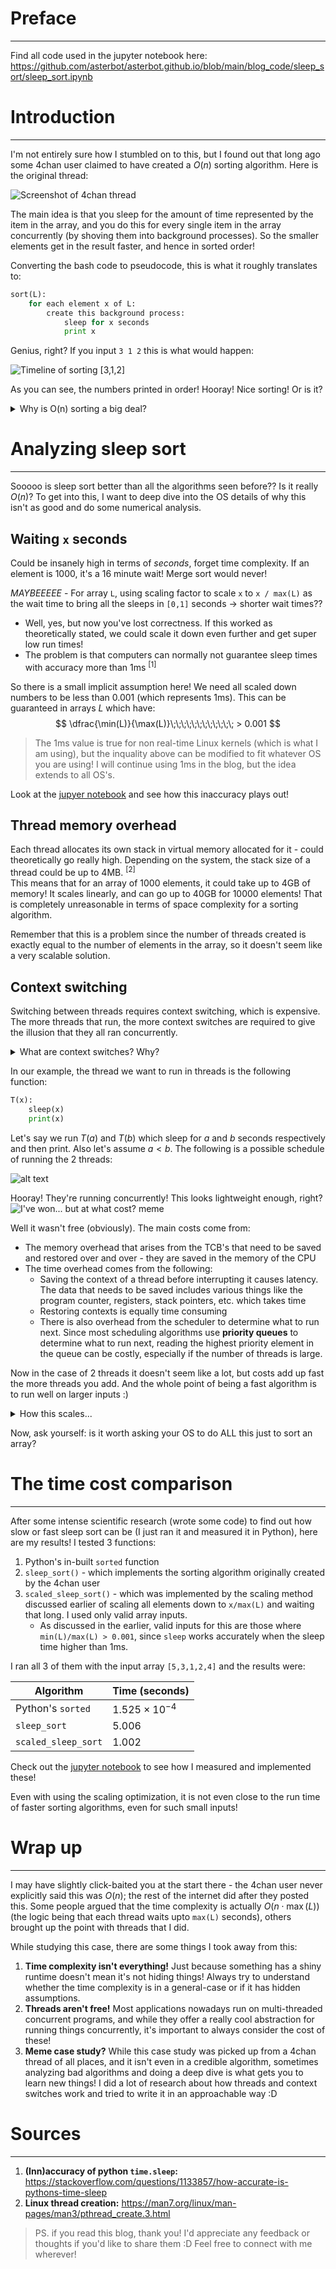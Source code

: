 # Preface
---

Find all code used in the jupyter notebook here: https://github.com/asterbot/asterbot.github.io/blob/main/blog_code/sleep_sort/sleep_sort.ipynb

# Introduction

---

I'm not entirely sure how I stumbled on to this, but I found out that long ago some 4chan user claimed to have created a $O(n)$ sorting algorithm. Here is the original thread:

![Screenshot of 4chan thread](./img/image.png)

The main idea is that you sleep for the amount of time represented by the item in the array, and you do this for every single item in the array concurrently (by shoving them into background processes). So the smaller elements get in the result faster, and hence in sorted order!

Converting the bash code to pseudocode, this is what it roughly translates to:

```python
sort(L):
    for each element x of L:
        create this background process:
            sleep for x seconds
            print x
```

Genius, right? If you input `3 1 2` this is what would happen:

![Timeline of sorting [3,1,2]](./img/image5.png) 

As you can see, the numbers printed in order! Hooray! Nice sorting! Or is it?


<details>
<summary> Why is O(n) sorting a big deal?</summary>

One fact echo'd almost everywhere about sorting is that the best you can do is $O(n \log n)$. This is true for **comparison-based** sorting.

## Comparison-based sorting
This is the type of sorting which involves directly comparing elements of the original array with one another, and it has been proven that this cannot go faster than $O(n \log n)$. 

<details>
<summary>A small proof</summary>

An array with $n$ items can have at most $n!$ arrangements (or permutations).
In a comparison-based sorting algorithm, we must perform **at least** $\log (n!)$ comparisons.

The reason for this is that each "comparison" is essentially a yes/no decision about which element to chose, so the question can be reframed as: _how many comparisons do I need to uniquely identify the right permutation?_\
If you can make $d$ yes/no decisions, the number of possible outcomes is $2^d$\
We also know the total number of possible outcomes is $n!$, so $2^d\; = n! \implies d = \log (n!)$

Also, \
$\log(n!) = \sum\limits_{i=1}^{n}\;\;\;\;\log(i) \le n \log(n)$

So the lower-bound of comparison-based sorts is $\Omega(n \log n)$ in the worst case
</details>


## Non-comparison based sorting
While it is true that most basic sorting algorithms cannot be faster than $O(n \log n)$, there are certain algorithms which can go as fast as $O(n)$ (eg. Bucket Sort and Radix Sort. Look them up!)

So why aren't these the hero sorting algorithms? The answer is simple: *they make a lot of implicit assumptions* and *work well in very specific cases!* 
- Something like Radix sort consumes a lot of memory and is generally less flexible as it is based on digits and letters
- Something like Bucket sort works the best when data is more-or-less evenly distributed. 

And both of these could go as bad as $O(n^2\;)$ if their assumptions aren't met - however, what is true that these algorithms can and will be used when they fit best!

**Conclusion:** So you cannot generally do better than $O(n \log n)$ if you make no assumptions about your input data!


</details>


# Analyzing sleep sort
---

Sooooo is sleep sort better than all the algorithms seen before?? Is it really $O(n)$? To get into this, I want to deep dive into the OS details of why this isn't as good and do some numerical analysis.


## Waiting `x` seconds

Could be insanely high in terms of *seconds*, forget time complexity. If an element is 1000, it's a 16 minute wait! Merge sort would never!


*MAYBEEEEE* - For array `L`, using scaling factor to scale `x` to `x / max(L)` as the wait time to bring all the sleeps in `[0,1]` seconds $\to$ shorter wait times??
- Well, yes, but now you've lost correctness. If this worked as theoretically stated, we could scale it down even further and get super low run times! 
- The problem is that computers can normally not guarantee sleep times with accuracy more than 1ms $^{[1]}$

So there is a small implicit assumption here! We need all scaled down numbers to be less than 0.001 (which represents 1ms). This can be guaranteed in arrays $L$ which have:
$$
\dfrac{\min(L)}{\max(L)}\;\;\;\;\;\;\;\;\;\;\;\; > 0.001
$$
> The 1ms value is true for non real-time Linux kernels (which is what I am using), but the inquality above can be modified to fit whatever OS you are using! I will continue using 1ms in the blog, but the idea extends to all OS's.


Look at the [jupyer notebook](https://github.com/asterbot/asterbot.github.io/blob/main/blog_code/sleep_sort/sleep_sort.ipynb) and see how this inaccuracy plays out!


## Thread memory overhead
Each thread allocates its own stack in virtual memory allocated for it - could theoretically go really high. Depending on the system, the stack size of a thread could be up to 4MB. $^{[2]}$ \
This means that for an array of 1000 elements, it could take up to 4GB of memory! It scales linearly, and can go up to 40GB for 10000 elements! That is completely unreasonable in terms of space complexity for a sorting algorithm.

Remember that this is a problem since the number of threads created is exactly equal to the number of elements in the array, so it doesn't seem like a very scalable solution.

## Context switching

Switching between threads requires context switching, which is expensive. The more threads that run, the more context switches are required to give the illusion that they all ran concurrently. 

<details>
<summary>What are context switches? Why?</summary>

A computer with a single processor cannot actually run multiple threads "concurrently" as you might expect. It needs to keep switching between the steps of the threads. 
- The reason we require context switches is to ensure that when we run a thread, we *resume* it from the right point.
- For example if you partially ran a thread `thread1`, switched to another thread (call it `thread2`) and came back to run `thread1`, you want to run it from where you left of.
- The way the OS keeps track of the "state" or "the place to resume from" is a data structure called the **Thread Control Block (TCB)**. You can just think of this as a high-level abstraction for now.
  - An important piece of information stored in the TCB is the **[Program Counter (PC)](https://en.wikipedia.org/wiki/Program_counter)** which is an indication of where in its code the thread has already reached. Every sequential program maintains a PC to know what to execute next.

Whenever a context switch happens between two threads $T_0\;$ and $T_1\;$, the following steps happen:
1. Save the state of $T_0\;$ in a TCB
2. Load the state of $T_1\;$ from its TCB

Look at the diagram for more details:

![alt text](./img/image3.png)

</details>


In our example, the thread we want to run in threads is the following function:
```python
T(x):
    sleep(x)
    print(x)
```

Let's say we run $T(a)$ and $T(b)$ which sleep for $a$ and $b$ seconds respectively and then print. Also let's assume $a<b$. The following is a possible schedule of running the 2 threads:

![alt text](img/image4.png)

Hooray! They're running concurrently! This looks lightweight enough, right? \
![I've won... but at what cost? meme](img/image2.png)

Well it wasn't free (obviously). The main costs come from:
- The memory overhead that arises from the TCB's that need to be saved and restored over and over - they are saved in the memory of the CPU
- The time overhead comes from the following:
  - Saving the context of a thread before interrupting it causes latency. The data that needs to be saved includes various things like the program counter, registers, stack pointers, etc. which takes time
  - Restoring contexts is equally time consuming
  - There is also overhead from the scheduler to determine what to run next. Since most scheduling algorithms use **priority queues** to determine what to run next, reading the highest priority element in the queue can be costly, especially if the number of threads is large. 

Now in the case of 2 threads it doesn't seem like a lot, but costs add up fast the more threads you add. And the whole point of being a fast algorithm is to run well on larger inputs :)

<details>
<summary>How this scales...</summary>

Let's bash out the math for an array $L$ which is some permutation of $\set{x_1, \ldots, x_n\;}$ with $x_1\; < \ldots < x_n$

So the threads we will need to run will be $T(x_1\;), \ldots, T(x_n\;)$ with $x_1 < \ldots < x_n$. 
- Let's also assume for the sake of simplicity that none of the $x_i\;$'s are equal to one another, or in other words all elements of $L$ are unique

Then we can calculate the number of context switches in the following way:
1. **Sleep + Wake-up**: For each of the $n$ threads, there needs to be 1 context switch when sleeping and 1 context switch when waking up (and performing `print`), ie. 2 context switches per thread.
   - So for all the threads combined, this constitutes $2n$ context switches.
2. **Extra costs:** For each thread created, there would be more overlaying costs depending on the system.
   - This could be during the thread creation and thread joining (2 per thread; total $2n$)
   - This could be during printing to stdout (1 per thread; total $2n$)
   - This could be during interrupts (1 per thread; total $n$)

So the total cost is of the order $C(n) = 2n + O(n)$. Since the time of this thread increases linearly as the number of threads (aka number of elements) increases, it could be potentially expensive.

</details>



Now, ask yourself: is it worth asking your OS to do ALL this just to sort an array?

# The time cost comparison
---
After some intense scientific research (wrote some code) to find out how slow or fast sleep sort can be (I just ran it and measured it in Python), here are my results! I tested 3 functions:
1. Python's in-built `sorted` function 
2. `sleep_sort()` - which implements the sorting algorithm originally created by the 4chan user
3. `scaled_sleep_sort()` - which was implemented by the scaling method discussed earlier of scaling all elements down to `x/max(L)` and waiting that long. I used only valid array inputs.
    - As discussed in the earlier, valid inputs for this are those where `min(L)/max(L) > 0.001`, since `sleep` works accurately when the sleep time higher than 1ms.


I ran all 3 of them with the input array `[5,3,1,2,4]` and the results were:
 
| Algorithm | Time (seconds) |
|-|-|
|Python's `sorted` |  $1.525 \times 10^{-4}$  |
|`sleep_sort` | 5.006 |
|`scaled_sleep_sort` | 1.002 |

Check out the [jupyter notebook]([insert-link-here](https://github.com/asterbot/asterbot.github.io/blob/main/blog_code/sleep_sort/sleep_sort.ipynb)) to see how I measured and implemented these!

Even with using the scaling optimization, it is not even close to the run time of faster sorting algorithms, even for such small inputs! 



# Wrap up
---
I may have slightly click-baited you at the start there - the 4chan user never explicitly said this was $O(n)$; the rest of the internet did after they posted this.
Some people argued that the time complexity is actually $O(n \cdot \max(L))$ (the logic being that each thread waits upto `max(L)` seconds), others brought up the point with threads that I did.

While studying this case, there are some things I took away from this:
1. **Time complexity isn't everything!** Just because something has a shiny runtime doesn't mean it's not hiding things! Always try to understand whether the time complexity is in a general-case or if it has hidden assumptions.
2. **Threads aren't free!** Most applications nowadays run on multi-threaded concurrent programs, and while they offer a really cool abstraction for running things concurrently, it's important to always consider the cost of these!
3. **Meme case study?** While this case study was picked up from a 4chan thread of all places, and it isn't even in a credible algorithm, sometimes analyzing bad algorithms and doing a deep dive is what gets you to learn new things! I did a lot of research about how threads and context switches work and tried to write it in an approachable way :D

# Sources
---
1. **(Inn)accuracy of python `time.sleep`:** https://stackoverflow.com/questions/1133857/how-accurate-is-pythons-time-sleep
2. **Linux thread creation:** https://man7.org/linux/man-pages/man3/pthread_create.3.html

> PS. if you read this blog, thank you! I'd appreciate any feedback or thoughts if you'd like to share them :D Feel free to connect with me wherever!



